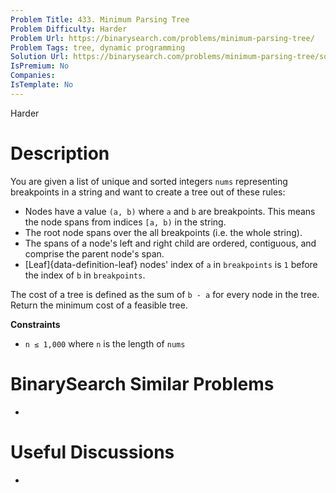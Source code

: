 ```yaml
---
Problem Title: 433. Minimum Parsing Tree
Problem Difficulty: Harder
Problem Url: https://binarysearch.com/problems/minimum-parsing-tree/
Problem Tags: tree, dynamic programming
Solution Url: https://binarysearch.com/problems/minimum-parsing-tree/solutions/
IsPremium: No
Companies: 
IsTemplate: No
---
```


<span style="color: ;">Harder</span>

# Description

You are given a list of unique and sorted integers `nums` representing breakpoints in a string and want to create a tree out of these rules:

- Nodes have a value `(a, b)` where `a` and `b` are breakpoints. This means the node spans from indices `[a, b)` in the string.
- The root node spans over the all breakpoints (i.e. the whole string).
- The spans of a node's left and right child are ordered, contiguous, and comprise the parent node's span.
- [Leaf]{data-definition-leaf} nodes' index of `a` in `breakpoints` is `1` before the index of `b` in `breakpoints`.

The cost of a tree is defined as the sum of `b - a` for every node in the tree. Return the minimum cost of a feasible tree.

**Constraints**

- `n ≤ 1,000` where `n` is the length of `nums`

# BinarySearch Similar Problems

- []()

# Useful Discussions

- []()
